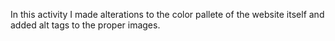 In this activity I made alterations to the color pallete of the website itself and added alt tags to the proper images.
